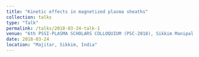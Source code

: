 ```yaml
---
title: "Kinetic effects in magnetized plasma sheaths"
collection: talks
type: "Talk"
permalink: /talks/2018-03-24-talk-1
venue: "6th PSSI-PLASMA SCHOLARS COLLOQUIUM (PSC-2018), Sikkim Manipal Institute of Technology"
date: 2018-03-24
location: "Majitar, Sikkim, India"
---
```

